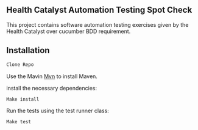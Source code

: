 ## Health Catalyst Automation Testing Spot Check

This project contains software automation testing exercises given by the Health Catalyst over cucumber BDD requirement.

## Installation

```bash
Clone Repo
```

Use the Mavin [Mvn](https://maven.apache.org/download.cgi) to install Maven.


install the necessary dependencies:
```bash
Make install
```
Run the tests using the test runner class:
```bash
Make test
```